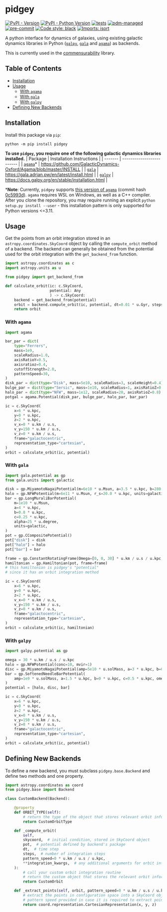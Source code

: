 # pidgey

[![PyPI - Version](https://img.shields.io/pypi/v/pidgey)](https://pypi.org/project/pidgey/)
[![PyPI - Python Version](https://img.shields.io/pypi/pyversions/pidgey)](https://pypi.org/project/pidgey/)
[![tests](https://github.com/ilikecubesnstuff/pidgey/actions/workflows/tests.yml/badge.svg)](https://github.com/ilikecubesnstuff/pidgey/actions/workflows/tests.yml)
[![pdm-managed](https://img.shields.io/badge/pdm-managed-blueviolet)](https://pdm.fming.dev)
[![pre-commit](https://img.shields.io/badge/pre--commit-enabled-brightgreen?logo=pre-commit)](https://github.com/pre-commit/pre-commit)
[![Code style: black](https://img.shields.io/badge/code%20style-black-000000.svg)](https://github.com/psf/black)
[![Imports: isort](https://img.shields.io/badge/%20imports-isort-%231674b1?style=flat&labelColor=ef8336)](https://pycqa.github.io/isort/)

A python interface for dynamics of galaxies, using existing galactic dynamics libraries in Python ([`galpy`](https://github.com/jobovy/galpy), [`gala`](https://github.com/adrn/gala) and [`agama`](https://github.com/GalacticDynamics-Oxford/Agama)) as backends.

This is currently used in the [commensurability](https://github.com/ilikecubesnstuff/commensurability/) library.

## Table of Contents

- [Installation](#installation)
- [Usage](#usage)
    - [With `agama`](#with-agama)
    - [With `gala`](#with-gala)
    - [With `galpy`](#with-galpy)
- [Defining New Backends](#defining-new-backends)

## Installation

Install this package via `pip`:

```
python -m pip install pidgey
```

**To use `pidgey`, you require one of the following galactic dynamics libraries installed.**
| Package | Installation Instructions |
| ------- | ------------------------- |
| [`agama`](https://github.com/GalacticDynamics-Oxford/Agama)* | https://github.com/GalacticDynamics-Oxford/Agama/blob/master/INSTALL |
| [`gala`](https://github.com/adrn/gala)                       | https://gala.adrian.pw/en/latest/install.html |
| [`galpy`](https://github.com/jobovy/galpy)                   | https://docs.galpy.org/en/stable/installation.html |

***Note**: Currently, `pidgey` supports [this version of `agama`](https://github.com/GalacticDynamics-Oxford/Agama/tree/0c5993d1c631d9a9e8f48213f919e09bfd629639) (commit hash [0c5993d](https://github.com/GalacticDynamics-Oxford/Agama/tree/0c5993d1c631d9a9e8f48213f919e09bfd629639)).
`agama` requires WSL on Windows, as well as a C++ compiler.
After you clone the repository, you may require running an explicit `python setup.py install --user` - this installation pattern is only supported for Python versions <=3.11.


## Usage

Get the points from an orbit integration stored in an `astropy.coordinates.SkyCoord` object by calling the `compute_orbit` method of a backend. The backend can generally be obtained from the potential used for the orbit integration with the `get_backend_from` function.

```py
import astropy.coordinates as c
import astropy.units as u

from pidgey import get_backend_from

def calculate_orbit(ic: c.SkyCoord,
                    potential: Any
                    ) -> c.SkyCoord:
    backend = get_backend_from(potential)
    orbit = backend.compute_orbit(ic, potential, dt=0.01 * u.Gyr, steps=1000)
    return orbit
```

### With `agama`

```py
import agama

bar_par = dict(
    type="Ferrers",
    mass=1e9,
    scaleRadius=1.0,
    axisRatioY=0.5,
    axisratioz=0.4,
    cutoffStrength=2.0,
    patternSpeed=30,
)
disk_par = dict(type="Disk", mass=5e10, scaleRadius=3, scaleHeight=0.4)
bulge_par = dict(type="Sersic", mass=1e10, scaleRadius=1, axisRatioZ=0.6)
halo_par = dict(type="NFW", mass=1e12, scaleRadius=20, axisRatioZ=0.8)
potgal = agama.Potential(disk_par, bulge_par, halo_par, bar_par)

ic = c.SkyCoord(
    x=6 * u.kpc,
    y=0 * u.kpc,
    z=2 * u.kpc,
    v_x=0 * u.km / u.s,
    v_y=150 * u.km / u.s,
    v_z=0 * u.km / u.s,
    frame="galactocentric",
    representation_type="cartesian",
)
orbit = calculate_orbit(ic, potential)
```

### With `gala`

```py
import gala.potential as gp
from gala.units import galactic

disk = gp.MiyamotoNagaiPotential(m=6e10 * u.Msun, a=3.5 * u.kpc, b=280 * u.pc, units=galactic)
halo = gp.NFWPotential(m=6e11 * u.Msun, r_s=20.0 * u.kpc, units=galactic)
bar = gp.LongMuraliBarPotential(
    m=1e10 * u.Msun,
    a=4 * u.kpc,
    b=0.8 * u.kpc,
    c=0.25 * u.kpc,
    alpha=25 * u.degree,
    units=galactic,
)
pot = gp.CCompositePotential()
pot["disk"] = disk
pot["halo"] = halo
pot["bar"] = bar

frame = gp.ConstantRotatingFrame(Omega=[0, 0, 30] * u.km / u.s / u.kpc, units=galactic)
hamiltonian = gp.Hamiltonian(pot, frame=frame)
# this hamiltonian is pidgey's "potential"
# since it has an orbit integration method

ic = c.SkyCoord(
    x=6 * u.kpc,
    y=0 * u.kpc,
    z=2 * u.kpc,
    v_x=0 * u.km / u.s,
    v_y=150 * u.km / u.s,
    v_z=0 * u.km / u.s,
    frame="galactocentric",
    representation_type="cartesian",
)
orbit = calculate_orbit(ic, hamiltonian)
```


### With `galpy`

```py
import galpy.potential as gp

omega = 30 * u.km / u.s / u.kpc
halo = gp.NFWPotential(conc=10, mvir=1)
disc = gp.MiyamotoNagaiPotential(amp=5e10 * u.solMass, a=3 * u.kpc, b=0.1 * u.kpc)
bar = gp.SoftenedNeedleBarPotential(
    amp=1e9 * u.solMass, a=1.5 * u.kpc, b=0 * u.kpc, c=0.5 * u.kpc, omegab=omega
)
potential = [halo, disc, bar]

ic = c.SkyCoord(
    x=6 * u.kpc,
    y=0 * u.kpc,
    z=2 * u.kpc,
    v_x=0 * u.km / u.s,
    v_y=150 * u.km / u.s,
    v_z=0 * u.km / u.s,
    frame="galactocentric",
    representation_type="cartesian",
)
orbit = calculate_orbit(ic, potential)
```


## Defining New Backends

To define a new backend, you must subclass `pidgey.base.Backend` and define two methods and one property.

```py
import astropy.coordinates as coord
from pidgey.base import Backend

class CustomBackend(Backend):

    @property
    def ORBIT_TYPE(self):
        # return the type of the object that stores relevant orbit information
        return CustomOrbitType

    def _compute_orbit(
        self,
        skycoord,  # initial condition, stored in SkyCoord object
        pot,  # potential defined by backend's package
        dt,  # time step
        steps,  # number of integration steps
        pattern_speed=0 * u.km / u.s / u.kpc,
        **integration_kwargs,  # any additional arguments for orbit integration
    ):
        # call your custom orbit integration routine
        # return the custom object that stores the relevant orbit information
        return CustomOrbit

    def _extract_points(self, orbit, pattern_speed=0 * u.km / u.s / u.kpc):
        # extract the points in configuration space into a SkyCoord object
        # pattern speed provided in case it is required to extract points correctly
        return coord.representation.CartesianRepresentation(x, y, z)
```

